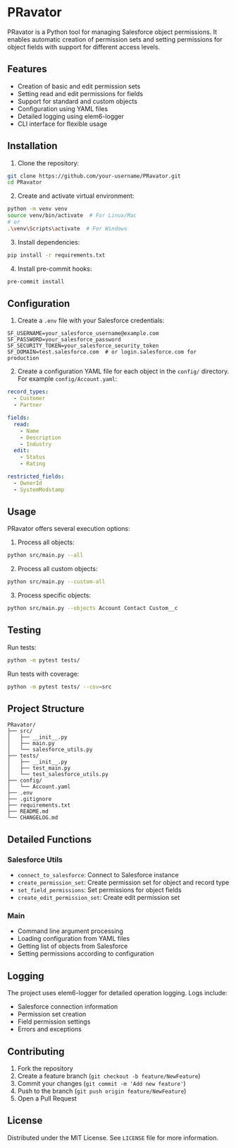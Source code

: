 # PRavator

PRavator is a Python tool for managing Salesforce object permissions. It enables automatic creation of permission sets and setting permissions for object fields with support for different access levels.

## Features

- Creation of basic and edit permission sets
- Setting read and edit permissions for fields
- Support for standard and custom objects
- Configuration using YAML files
- Detailed logging using elem6-logger
- CLI interface for flexible usage

## Installation

1. Clone the repository:
```bash
git clone https://github.com/your-username/PRavator.git
cd PRavator
```

2. Create and activate virtual environment:
```bash
python -m venv venv
source venv/bin/activate  # For Linux/Mac
# or
.\venv\Scripts\activate  # For Windows
```

3. Install dependencies:
```bash
pip install -r requirements.txt
```

4. Install pre-commit hooks:
```bash
pre-commit install
```

## Configuration

1. Create a `.env` file with your Salesforce credentials:
```env
SF_USERNAME=your_salesforce_username@example.com
SF_PASSWORD=your_salesforce_password
SF_SECURITY_TOKEN=your_salesforce_security_token
SF_DOMAIN=test.salesforce.com  # or login.salesforce.com for production
```

2. Create a configuration YAML file for each object in the `config/` directory. For example `config/Account.yaml`:
```yaml
record_types:
  - Customer
  - Partner

fields:
  read:
    - Name
    - Description
    - Industry
  edit:
    - Status
    - Rating

restricted_fields:
  - OwnerId
  - SystemModstamp
```

## Usage

PRavator offers several execution options:

1. Process all objects:
```bash
python src/main.py --all
```

2. Process all custom objects:
```bash
python src/main.py --custom-all
```

3. Process specific objects:
```bash
python src/main.py --objects Account Contact Custom__c
```

## Testing

Run tests:
```bash
python -m pytest tests/
```

Run tests with coverage:
```bash
python -m pytest tests/ --cov=src
```

## Project Structure

```
PRavator/
├── src/
│   ├── __init__.py
│   ├── main.py
│   └── salesforce_utils.py
├── tests/
│   ├── __init__.py
│   ├── test_main.py
│   └── test_salesforce_utils.py
├── config/
│   └── Account.yaml
├── .env
├── .gitignore
├── requirements.txt
├── README.md
└── CHANGELOG.md
```

## Detailed Functions

### Salesforce Utils

- `connect_to_salesforce`: Connect to Salesforce instance
- `create_permission_set`: Create permission set for object and record type
- `set_field_permissions`: Set permissions for object fields
- `create_edit_permission_set`: Create edit permission set

### Main

- Command line argument processing
- Loading configuration from YAML files
- Getting list of objects from Salesforce
- Setting permissions according to configuration

## Logging

The project uses elem6-logger for detailed operation logging. Logs include:
- Salesforce connection information
- Permission set creation
- Field permission settings
- Errors and exceptions

## Contributing

1. Fork the repository
2. Create a feature branch (`git checkout -b feature/NewFeature`)
3. Commit your changes (`git commit -m 'Add new feature'`)
4. Push to the branch (`git push origin feature/NewFeature`)
5. Open a Pull Request

## License

Distributed under the MIT License. See `LICENSE` file for more information.
